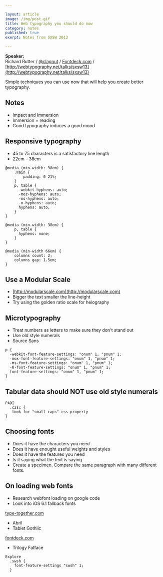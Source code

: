 ```yaml
---

layout: article  
image: /img/post.gif  
title: Web typography you should do now  
category: notes  
published: true  
exerpt: Notes from SXSW 2013

---
```


**Speaker:**  
Richard Rutter / [@clagnut](https://twitter.com/clagnut) / [Fontdeck.com](http://fontdeck.com) / [http://webtypography.net/talks/sxsw13](http://webtypography.net/talks/sxsw13)


<p class="intro">Simple techniques you can use now that will help you create better typography.</p>


## Notes

- Impact and Immersion
- Immersion = reading
- Good typography induces a good mood


## Responsive typography

- 45 to 75 characters is a satisfactory line length
- 22em - 38em

<pre><code class='language-css'>@media (min-width: 38em) {
    .main {
    	padding: 0 21%;
    }
    p, table {
      -webkit-hyphens: auto;
      -moz-hyphens: auto;
      -ms-hyphens: auto;
      -o-hyphens: auto;
      hyphens: auto;
    }
}

@media (min-width: 38em) {
    p, table {
      hyphens: none;
    }
}

@media (min-width 66em) {
    columns count: 2;
    columns gap: 1.5em;
}</code></pre>


## Use a Modular Scale

- [http://modularscale.com](http://modularscale.com)
- Bigger the text smaller the line-height
- Try using the golden ratio scale for heiography


## Microtypography

- Treat numbers as letters to make sure they don't stand out
- Use old style numerals
- Source Sans

<pre><code class='language-css'>p {
  -webkit-font-feature-settings: "onum" 1, "pnum" 1;
  -mox-font-feature-settings: "onum" 1, "pnum" 1;
  -ms-font-feature-settings: "onum" 1, "pnum" 1;
  -0-font-feature-settings: "onum" 1, "pnum" 1;
  font-feature-settings: "onum" 1, "pnum" 1;
}</code></pre>


## Tabular data should NOT use old style numerals

<pre><code class='language-css'><acronym class="c2sc">PADI</acronym>
  .c2sc {
   look for "small caps" css property
}</code></pre>

## Choosing fonts

- Does it have the characters you need
- Does it have enought useful weights and styles
- Does it have the features you need
- Is it saying what the text is saying
- Create a specimen. Compare the same paragraph with many different fonts.

## On loading web fonts

- Research webfont loading on google code
- Look into iOS 6.1 fallback fonts

[type-together.com](http://type-together.com)

- Abril
- Tablet Gothiic

[fontdeck.com](http://fontdeck.com)

- Trilogy Fatface

<pre><code class='language-css'>Explor<span class="swash">e</span>
  .swsh {
    font-feature-settings "swsh" 1;
  }</code></pre>

